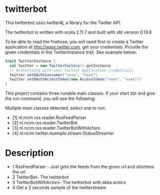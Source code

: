 # twitterbot


This twitterbot uses twitter4j, a library for the Twitter API.

The twitterbot is written with scala 2.11.7 and built with sbt version 0.13.8

To be able to read the firehose, you will need first to create a Twitter application at http://apps.twitter.com, get your credentials.
Provide the given credentials in the TwitterInstance trait. See example below:

```scala
trait TwitterInstance {
  val twitter = new TwitterFactory().getInstance
  // Authorising with your Twitter Application credentials
  twitter.setOAuthConsumer("xxxx", "xxxx")
  twitter.setOAuthAccessToken(new AccessToken("xxxx", "xxxx"))
}
```

This project contains three runable main classes. If your start sbt and give the run command, you will see the following:

Multiple main classes detected, select one to run:

  * [1] nl.ncim.rss.reader.RssFeedParser
  * [2] nl.ncim.rss.reader.TwitterBot
  * [3] nl.ncim.rss.reader.TwitterBotWithActors
  * [4] nl.ncim.twitter.example.stream.StatusStreamer

 
# Description 

 * 1 RssFeedParser - Just gets the feeds from the given url and shortens the url
 * 2 TwitterBot- The twitterbot
 * 3 TwitterBotWithActors- The twitterbot with akka actors
 * 4 Get a 2 seconds sample of the twitterstream
